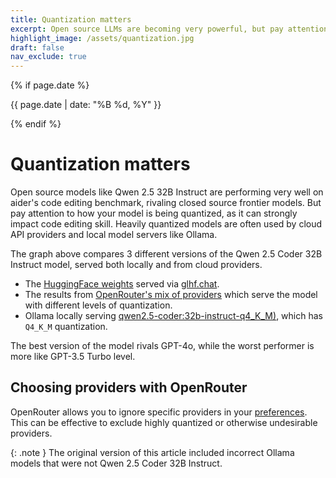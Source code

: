 ```yaml
---
title: Quantization matters
excerpt: Open source LLMs are becoming very powerful, but pay attention to how you (or your provider) is quantizing the model. It can strongly affect code editing skill.
highlight_image: /assets/quantization.jpg
draft: false
nav_exclude: true
---
```

{% if page.date %}
<p class="post-date">{{ page.date | date: "%B %d, %Y" }}</p>
{% endif %}

# Quantization matters

Open source models like Qwen 2.5 32B Instruct are performing very well on
aider's code editing benchmark, rivaling closed source frontier models.
But pay attention to how your model is being quantized, as it
can strongly impact code editing skill.
Heavily quantized models are often used by cloud API providers
and local model servers like Ollama.

<canvas id="quantChart" width="800" height="450" style="margin: 20px 0"></canvas>
<script src="https://cdn.jsdelivr.net/npm/chart.js"></script>
<script>
{% include quant-chart.js %}
</script>

The graph above compares 3 different versions of the Qwen 2.5 Coder 32B Instruct model,
served both locally and from cloud providers.

- The [HuggingFace weights](https://huggingface.co/Qwen/Qwen2.5-Coder-32B-Instruct) served via [glhf.chat](https://glhf.chat).
- The results from [OpenRouter's mix of providers](https://openrouter.ai/qwen/qwen-2.5-coder-32b-instruct/providers) which serve the model with different levels of quantization.
- Ollama locally serving [qwen2.5-coder:32b-instruct-q4_K_M)](https://ollama.com/library/qwen2.5-coder:32b-instruct-q4_K_M), which has `Q4_K_M` quantization.

The best version of the model rivals GPT-4o, while the worst performer
is more like GPT-3.5 Turbo level.

## Choosing providers with OpenRouter

OpenRouter allows you to ignore specific providers in your
[preferences](https://openrouter.ai/settings/preferences).
This can be effective to exclude highly quantized or otherwise
undesirable providers.

{: .note }
The original version of this article included incorrect Ollama models
that were not Qwen 2.5 Coder 32B Instruct.
